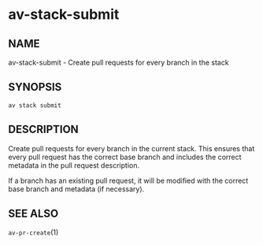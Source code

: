 # av-stack-submit

## NAME

av-stack-submit - Create pull requests for every branch in the stack

## SYNOPSIS

```synopsis
av stack submit
```

## DESCRIPTION

Create pull requests for every branch in the current stack. This ensures that
every pull request has the correct base branch and includes the correct metadata
in the pull request description.

If a branch has an existing pull request, it will be modified with the correct
base branch and metadata (if necessary).

## SEE ALSO

`av-pr-create`(1)
